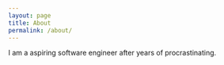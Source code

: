 ```yaml
---
layout: page
title: About
permalink: /about/
---
```


I am a aspiring software engineer after years of procrastinating.

